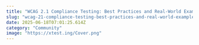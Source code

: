 ```yaml
---
title: "WCAG 2.1 Compliance Testing: Best Practices and Real-World Examples"
slug: "wcag-21-compliance-testing-best-practices-and-real-world-examples"
date: 2025-06-18T07:01:25.614Z
category: "Community"
image: "https://xtest.ing/Cover.png"
---
```


